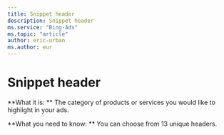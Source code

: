 ```yaml
---
title: Snippet header
description: Snippet header
ms.service: "Bing-Ads"
ms.topic: "article"
author: eric-urban
ms.author: eur
---
```


# Snippet header

**What it is: **    The category of products or services you would like to highlight in your ads.

**What you need to know: **    You can choose from 13 unique headers.


